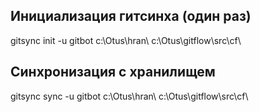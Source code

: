 ## Инициализация гитсинха (один раз)

gitsync init -u gitbot c:\Otus\hran\ c:\Otus\gitflow\src\cf\

## Синхронизация с хранилищем

gitsync sync -u gitbot c:\Otus\hran\ c:\Otus\gitflow\src\cf\